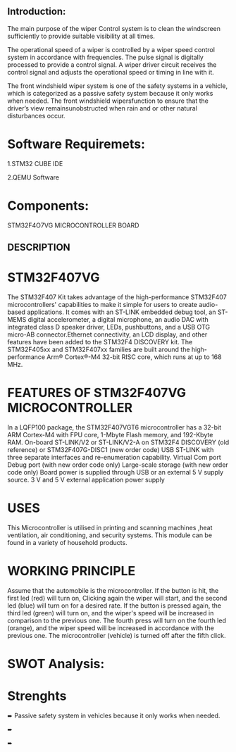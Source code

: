 ## Introduction:

The main purpose of the wiper Control system is to clean the windscreen sufficiently to provide suitable visibility at all times.

The operational speed of a wiper is controlled by a wiper speed control system in accordance with frequencies. The pulse signal is digitally processed to provide a control signal. A wiper driver circuit receives the control signal and adjusts the operational speed or timing in line with it.

The front windshield wiper system is one of the safety systems in a vehicle, which is categorized as a passive safety system because it only works when needed. The front windshield wipersfunction to ensure that the driver’s view remainsunobstructed when rain and or other natural disturbances occur.

# Software Requiremets:
1.STM32 CUBE IDE 
 
2.QEMU Software
# Components:
STM32F4O7VG MICROCONTROLLER BOARD
## DESCRIPTION
# STM32F407VG
The STM32F407 Kit takes advantage of the high-performance STM32F407 microcontrollers' capabilities to make it simple for users to create audio-based applications. It comes with an ST-LINK embedded debug tool, an ST-MEMS digital accelerometer, a digital microphone, an audio DAC with integrated class D speaker driver, LEDs, pushbuttons, and a USB OTG micro-AB connector.Ethernet connectivity, an LCD display, and other features have been added to the STM32F4 DISCOVERY kit. The STM32F405xx and STM32F407xx families are built around the high-performance Arm® Cortex®-M4 32-bit RISC core, which runs at up to 168 MHz.

# FEATURES OF STM32F407VG MICROCONTROLLER
In a LQFP100 package, the STM32F407VGT6 microcontroller has a 32-bit ARM Cortex-M4 with FPU core, 1-Mbyte Flash memory, and 192-Kbyte RAM.
On-board ST-LINK/V2 or ST-LINK/V2-A on STM32F4 DISCOVERY (old reference) or STM32F407G-DISC1 (new order code)
USB ST-LINK with three separate interfaces and re-enumeration capability.
Virtual Com port Debug port (with new order code only)
Large-scale storage (with new order code only)
Board power is supplied through USB or an external 5 V supply source.
3 V and 5 V external application power supply
# USES
This Microcontroller is utilised in printing and scanning machines ,heat ventilation, air conditioning, and security systems.
This module can be found in a variety of household products.
# WORKING PRINCIPLE
Assume that the automobile is the microcontroller. If the button is hit, the first led (red) will turn on, Clicking again the wiper will start, and the second led (blue) will turn on for a desired rate. If the button is pressed again, the third led (green) will turn on, and the wiper's speed will be increased in comparison to the previous one. The fourth press will turn on the fourth led (orange), and the wiper speed will be increased in accordance with the previous one. The microcontroller (vehicle) is turned off after the fifth click.


# SWOT Analysis:

# Strenghts

 ➨ Passive safety system in vehicles because it only works when needed.
 
 ➨ 
 
 ➨

